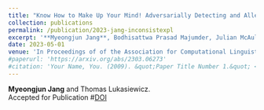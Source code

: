 ```yaml
---
title: "Know How to Make Up Your Mind! Adversarially Detecting and Alleviating Inconsistencies in Natural Language Explanations"
collection: publications
permalink: /publication/2023-jang-inconsistexpl
excerpt: '**Myeongjun Jang**, Bodhisattwa Prasad Majumder, Julian McAuley, Thomas Lukasiewicz, and Oana-Maria Camburu.'
date: 2023-05-01
venue: 'In Proceedings of of the Association for Computational Linguistics: ACL 2023, Accepted for Publication'
#paperurl: 'https://arxiv.org/abs/2303.06273'
#citation: 'Your Name, You. (2009). &quot;Paper Title Number 1.&quot; <i>Journal 1</i>. 1(1).'
---
```

**Myeongjun Jang** and Thomas Lukasiewicz.  
Accepted for Publication
#[DOI](https://arxiv.org/abs/2303.06273)
